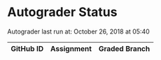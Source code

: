 # Autograder Status
Autograder last run at: October 26, 2018 at 05:40

| GitHub ID | Assignment | Graded Branch |
|-----------|------------|---------------|
